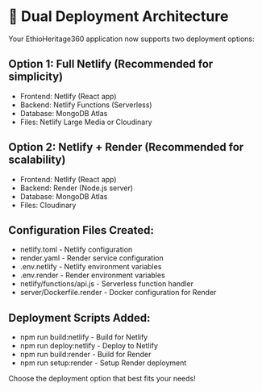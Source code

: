 
# 🌟 Dual Deployment Architecture

Your EthioHeritage360 application now supports two deployment options:

## Option 1: Full Netlify (Recommended for simplicity)
- Frontend: Netlify (React app)
- Backend: Netlify Functions (Serverless)
- Database: MongoDB Atlas
- Files: Netlify Large Media or Cloudinary

## Option 2: Netlify + Render (Recommended for scalability)
- Frontend: Netlify (React app) 
- Backend: Render (Node.js server)
- Database: MongoDB Atlas
- Files: Cloudinary

## Configuration Files Created:
- netlify.toml - Netlify configuration
- render.yaml - Render service configuration
- .env.netlify - Netlify environment variables
- .env.render - Render environment variables
- netlify/functions/api.js - Serverless function handler
- server/Dockerfile.render - Docker configuration for Render

## Deployment Scripts Added:
- npm run build:netlify - Build for Netlify
- npm run deploy:netlify - Deploy to Netlify
- npm run build:render - Build for Render
- npm run setup:render - Setup Render deployment

Choose the deployment option that best fits your needs!
